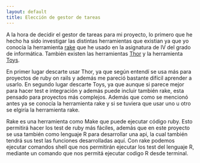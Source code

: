 ```yaml
---
layout: default
title: Elección de gestor de tareas
---
```


A la hora de decidir el gestor de tareas para mi proyecto, lo primero que he hecho ha sido investigar las distintas herramientas que existian ya que yo conocía la herramienta [rake](https://github.com/ruby/rake) que he usado en la asignatura de IV del grado de informática. También existen las herramientas [Thor](https://github.com/rails/thor) y la herramienta [Toys](https://github.com/dazuma/toys).

En primer lugar descarte usar Thor, ya que según entendí se usa más para proyectos de ruby on rails y además me pareció bastante difícil aprender a usarlo. En segundo lugar descarte Toys, ya que aunque si parece mejor para hacer test e integración y además puede incluir también rake, esta pensado para proyectos más complejos. Además que como se mencionó antes ya se conocía la herramienta rake y si se tuviera que usar uno u otro se elgiría la herramienta rake.

Rake es una herramienta como Make que puede ejecutar código ruby. Esto permitirá hacer los test de ruby más fáciles, además que en este proyecto se usa también como lenguaje R para desarrollar una api, la cual también tendrá sus test las funciones desarrolladas aquí. Con rake podemos ejecutar comandos shell que nos permitirán ejecutar los test del lenguaje R, mediante un comando que nos permitá ejecutar codigo R desde terminal.
